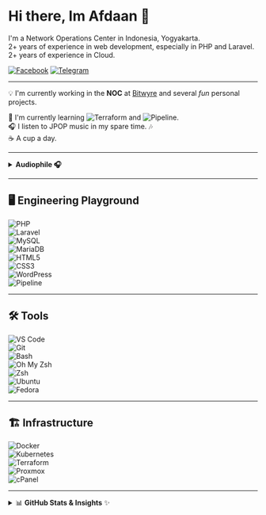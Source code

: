 # Hi there, Im **Afdaan** 👋

I'm a Network Operations Center in Indonesia, Yogyakarta.  
2+ years of experience in web development, especially in PHP and Laravel.  
2+ years of experience in Cloud.

[![Facebook](https://img.shields.io/badge/-Facebook-1877F2?style=flat&logo=facebook&logoColor=white)](https://www.facebook.com/DanzdotTardotGz)
[![Telegram](https://img.shields.io/badge/Telegram-26A5E4?style=flat&logo=telegram&logoColor=white)](https://t.me/Afdaan)

---

💡 I'm currently working in the **NOC** at [Bitwyre](https://bitwyre.id/) and several _fun_ personal projects.

🌱 I'm currently learning ![Terraform](https://img.shields.io/badge/-Terraform-7B42BC?style=flat&logo=terraform&logoColor=white) and ![Pipeline](https://img.shields.io/badge/-Pipeline-0078D7?style=flat&logo=github-actions&logoColor=white).  
🎧 I listen to JPOP music in my spare time. 🎶  
☕ A cup a day.

---

<details>
  <summary><strong> Audiophile 🎧</strong></summary>

Just a regular guy, a passionate listener who seeks the highest sound quality possible. In the world of IEMs (In-Ear Monitors), audiophiles chase clarity, soundstage, and balanced tuning to experience music as the artist intended.

A **DAC (Digital-to-Analog Converter)** is essential for improving audio resolution, reducing distortion, and unlocking the full potential of high-quality headphones and IEMs.

</details>

---

## 🖥️ Engineering Playground

![PHP](https://img.shields.io/badge/-PHP-777BB4?style=flat&logo=php&logoColor=white)  
![Laravel](https://img.shields.io/badge/-Laravel-FF2D20?style=flat&logo=laravel&logoColor=white)  
![MySQL](https://img.shields.io/badge/-MySQL-4479A1?style=flat&logo=mysql&logoColor=white)  
![MariaDB](https://img.shields.io/badge/-MariaDB-003545?style=flat&logo=mariadb&logoColor=white)  
![HTML5](https://img.shields.io/badge/-HTML5-E34F26?style=flat&logo=html5&logoColor=white)  
![CSS3](https://img.shields.io/badge/-CSS3-1572B6?style=flat&logo=css3&logoColor=white)  
![WordPress](https://img.shields.io/badge/-WordPress-21759B?style=flat&logo=wordpress&logoColor=white)  
![Pipeline](https://img.shields.io/badge/-Pipeline-0078D7?style=flat&logo=github-actions&logoColor=white)

---

## 🛠 Tools

![VS Code](https://img.shields.io/badge/-VS%20Code-007ACC?style=flat&logo=visual-studio-code&logoColor=white)  
![Git](https://img.shields.io/badge/-Git-F05032?style=flat&logo=git&logoColor=white)  
![Bash](https://img.shields.io/badge/-Bash-4EAA25?style=flat&logo=gnu-bash&logoColor=white)  
![Oh My Zsh](https://img.shields.io/badge/-Oh%20My%20Zsh-1A1A1A?style=flat&logo=ohmyzsh&logoColor=white)  
![Zsh](https://img.shields.io/badge/-Zsh-FFD500?style=flat&logo=gnu-bash&logoColor=black)  
![Ubuntu](https://img.shields.io/badge/-Ubuntu-E95420?style=flat&logo=ubuntu&logoColor=white)  
![Fedora](https://img.shields.io/badge/-Fedora-294172?style=flat&logo=fedora&logoColor=white)

---

## 🏗 Infrastructure

![Docker](https://img.shields.io/badge/-Docker-2496ED?style=flat&logo=docker&logoColor=white)  
![Kubernetes](https://img.shields.io/badge/-Kubernetes-326CE5?style=flat&logo=kubernetes&logoColor=white)  
![Terraform](https://img.shields.io/badge/-Terraform-7B42BC?style=flat&logo=terraform&logoColor=white)  
![Proxmox](https://img.shields.io/badge/-Proxmox-E57000?style=flat&logo=proxmox&logoColor=white)  
![cPanel](https://img.shields.io/badge/-cPanel-FF6C2C?style=flat&logo=cpanel&logoColor=white)

---

<details>
  <summary>📊 <strong>GitHub Stats & Insights</strong> ✨</summary>

![Profile Views](https://komarev.com/ghpvc/?username=your-username&color=blue&style=flat)  
 ![GitHub Followers](https://img.shields.io/github/followers/your-username?style=flat&color=blue)  
 ![GitHub Repo](https://img.shields.io/github/repo-size/your-username/your-repo?style=flat&color=blue)

### 🚀 **GitHub Stats**

  <p align="center">
    <img src="https://github-readme-stats.vercel.app/api?username=Afdaan&show_icons=true&theme=tokyonight&hide_border=true&count_private=true" width="500px"/>
  </p>

### 🔥 **Most Used Languages**

  <p align="center">
    <img src="https://github-readme-stats.vercel.app/api/top-langs/?username=Afdaan&layout=compact&theme=tokyonight&hide_border=true&langs_count=6" width="500px"/>
  </p>

### ⚡ **GitHub Streak**

  <p align="center">
    <img src="https://github-readme-streak-stats.herokuapp.com/?user=Afdaan&theme=tokyonight&hide_border=true" width="500px"/>
  </p>

</details>
